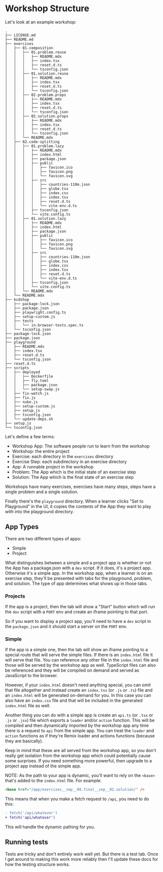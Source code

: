 # Workshop Structure

Let's look at an example workshop:

```
.
├── LICENSE.md
├── README.md
├── exercises
│   ├── 01.composition
│   │   ├── 01.problem.reuse
│   │   │   ├── README.mdx
│   │   │   ├── index.tsx
│   │   │   ├── reset.d.ts
│   │   │   └── tsconfig.json
│   │   ├── 01.solution.reuse
│   │   │   ├── README.mdx
│   │   │   ├── index.tsx
│   │   │   ├── reset.d.ts
│   │   │   └── tsconfig.json
│   │   ├── 02.problem.props
│   │   │   ├── README.mdx
│   │   │   ├── index.tsx
│   │   │   ├── reset.d.ts
│   │   │   └── tsconfig.json
│   │   ├── 02.solution.props
│   │   │   ├── README.mdx
│   │   │   ├── index.tsx
│   │   │   ├── reset.d.ts
│   │   │   └── tsconfig.json
│   │   └── README.mdx
│   ├── 02.code-splitting
│   │   ├── 01.problem.lazy
│   │   │   ├── README.mdx
│   │   │   ├── index.html
│   │   │   ├── package.json
│   │   │   ├── public
│   │   │   │   ├── favicon.ico
│   │   │   │   ├── favicon.png
│   │   │   │   └── favicon.svg
│   │   │   ├── src
│   │   │   │   ├── countries-110m.json
│   │   │   │   ├── globe.tsx
│   │   │   │   ├── index.css
│   │   │   │   ├── index.tsx
│   │   │   │   ├── reset.d.ts
│   │   │   │   └── vite-env.d.ts
│   │   │   ├── tsconfig.json
│   │   │   └── vite.config.ts
│   │   ├── 01.solution.lazy
│   │   │   ├── README.mdx
│   │   │   ├── index.html
│   │   │   ├── package.json
│   │   │   ├── public
│   │   │   │   ├── favicon.ico
│   │   │   │   ├── favicon.png
│   │   │   │   └── favicon.svg
│   │   │   ├── src
│   │   │   │   ├── countries-110m.json
│   │   │   │   ├── globe.tsx
│   │   │   │   ├── index.css
│   │   │   │   ├── index.tsx
│   │   │   │   ├── reset.d.ts
│   │   │   │   └── vite-env.d.ts
│   │   │   ├── tsconfig.json
│   │   │   └── vite.config.ts
│   │   └── README.mdx
│   └── README.mdx
├── kcdshop
│   ├── package-lock.json
│   ├── package.json
│   ├── playwright.config.ts
│   ├── setup-custom.js
│   ├── tests
│   │   └── in-browser-tests.spec.ts
│   └── tsconfig.json
├── package-lock.json
├── package.json
├── playground
│   ├── README.mdx
│   ├── index.tsx
│   ├── reset.d.ts
│   └── tsconfig.json
├── reset.d.ts
├── scripts
│   ├── deployed
│   │   ├── Dockerfile
│   │   ├── fly.toml
│   │   ├── package.json
│   │   └── setup-swap.js
│   ├── fix-watch.js
│   ├── fix.js
│   ├── nuke.js
│   ├── setup-custom.js
│   ├── setup.js
│   ├── tsconfig.json
│   └── update-deps.sh
├── setup.js
└── tsconfig.json
```

Let's define a few terms:

- Workshop App: The software people run to learn from the workshop
- Workshop: the entire project
- Exercise: each directory in the `exercises` directory
- Exercise Step: each subdirectory in an exercise directory
- App: A runnable project in the workshop
- Problem: The App which is the initial state of an exercise step
- Solution: The App which is the final state of an exercise step

Workshops have many exercises, exercises have many steps, steps have a single
problem and a single solution.

Finally there's the `playground` directory. When a learner clicks "Set to
Playground" in the UI, it copies the contents of the App they want to play with
into the playground directory.

## App Types

There are two different types of apps:

- Simple
- Project

What distinguishes between a simple and a project app is whether or not the App
has a package.json with a `dev` script. If it does, it's a project app.
Otherwise it's a simple app. In the workshop app, when a learner is on an
exercise step, they'll be presented with tabs for the playground, problem, and
solution. The type of app determines what shows up in those tabs.

### Projects

If the app is a project, then the tab will show a "Start" button which will run
the `dev` script with a `PORT` env and create an iframe pointing to that port.

So if you want to display a project app, you'll need to have a `dev` script in
the `package.json` and it should start a server on the `PORT` env.

### Simple

If the app is a simple one, then the tab will show an iframe pointing to a
special route that will serve the simple files. If there is an `index.html` file
it will serve that file. You can reference any other file in the `index.html`
file and those will be served by the workshop app as well. TypeScript files can
also be referenced and they will be compiled on demand and served as JavaScript
to the browser.

However, if your `index.html` doesn't need anything special, you can omit that
file altogether and instead create an `index.tsx` (or `.js` or `.ts`) file and
an `index.html` will be generated on-demand for you. In this case you can also
have an `index.css` file and that will be included in the generated `index.html`
file as well.

Another thing you can do with a simple app is create an `api.ts` (or `.tsx` or
`.js` or `.jsx`) file which exports a `loader` and/or `action` function. This
will be compiled and then dynamically imported by the workshop app any time
there is a request to `api` from the simple app. You can treat the `loader` and
`action` functions as if they're Remix loader and actions functions (because
they are basically).

Keep in mind that these are all served from the workshop app, so you don't
really get isolation from the workshop app which could potentially cause some
surprises. If you need something more powerful, then upgrade to a project app
instead of the simple app.

NOTE: As the path to your app is dynamic, you'll want to rely on the `<base>`
that's added to the `index.html` file. For example:

```html
<base href="/app/exercises__sep__08.final__sep__01.solution/" />
```

This means that when you make a fetch request to `/api`, you need to do this:

```diff
- fetch('/api/whatever')
+ fetch('api/whatever')
```

This will handle the dynamic pathing for you.

## Running tests

Tests are tricky and don't entirely work well yet. But there is a test tab. Once
I get around to making this work more reliably then I'll update these docs for
how the testing structure works.

